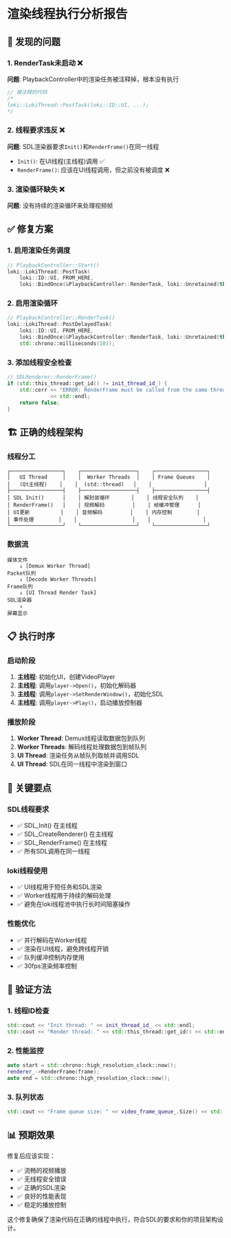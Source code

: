 # 渲染线程执行分析报告

## 🚨 **发现的问题**

### 1. **RenderTask未启动** ❌
**问题**: PlaybackController中的渲染任务被注释掉，根本没有执行
```cpp
// 被注释的代码
/*
loki::LokiThread::PostTask(loki::ID::UI, ...);
*/
```

### 2. **线程要求违反** ❌  
**问题**: SDL渲染器要求`Init()`和`RenderFrame()`在同一线程
- `Init()`: 在UI线程(主线程)调用 ✅
- `RenderFrame()`: 应该在UI线程调用，但之前没有被调度 ❌

### 3. **渲染循环缺失** ❌
**问题**: 没有持续的渲染循环来处理视频帧

## ✅ **修复方案**

### 1. **启用渲染任务调度**
```cpp
// PlaybackController::Start()
loki::LokiThread::PostTask(
    loki::ID::UI, FROM_HERE,
    loki::BindOnce(&PlaybackController::RenderTask, loki::Unretained(this)));
```

### 2. **启用渲染循环**
```cpp
// PlaybackController::RenderTask()
loki::LokiThread::PostDelayedTask(
    loki::ID::UI, FROM_HERE,
    loki::BindOnce(&PlaybackController::RenderTask, loki::Unretained(this)),
    std::chrono::milliseconds(10));
```

### 3. **添加线程安全检查**
```cpp
// SDLRenderer::RenderFrame()
if (std::this_thread::get_id() != init_thread_id_) {
    std::cerr << "ERROR: RenderFrame must be called from the same thread as Init()!" 
              << std::endl;
    return false;
}
```

## 🏗 **正确的线程架构**

### 线程分工
```
┌─────────────────┐    ┌──────────────────┐    ┌─────────────────┐
│   UI Thread     │    │  Worker Threads  │    │ Frame Queues    │
│   (Qt主线程)    │    │  (std::thread)   │    │                 │
├─────────────────┤    ├──────────────────┤    ├─────────────────┤
│ SDL Init()      │    │ 解封装循环       │    │ 线程安全队列    │
│ RenderFrame()   │    │ 视频解码         │    │ 帧缓冲管理      │
│ UI更新          │    │ 音频解码         │    │ 内存控制        │
│ 事件处理        │    │                  │    │                 │
└─────────────────┘    └──────────────────┘    └─────────────────┘
```

### 数据流
```
媒体文件 
    ↓ [Demux Worker Thread]
Packet队列
    ↓ [Decode Worker Threads] 
Frame队列  
    ↓ [UI Thread Render Task]
SDL渲染器
    ↓
屏幕显示
```

## 📋 **执行时序**

### 启动阶段
1. **主线程**: 初始化UI，创建VideoPlayer
2. **主线程**: 调用`player->Open()`，初始化解码器
3. **主线程**: 调用`player->SetRenderWindow()`，初始化SDL
4. **主线程**: 调用`player->Play()`，启动播放控制器

### 播放阶段
1. **Worker Thread**: Demux线程读取数据包到队列
2. **Worker Threads**: 解码线程处理数据包到帧队列  
3. **UI Thread**: 渲染任务从帧队列取帧并调用SDL
4. **UI Thread**: SDL在同一线程中渲染到窗口

## 🎯 **关键要点**

### SDL线程要求
- ✅ SDL_Init() 在主线程
- ✅ SDL_CreateRenderer() 在主线程  
- ✅ SDL_RenderFrame() 在主线程
- ✅ 所有SDL调用在同一线程

### loki线程使用
- ✅ UI线程用于短任务和SDL渲染
- ✅ Worker线程用于持续的解码处理
- ✅ 避免在loki线程池中执行长时间阻塞操作

### 性能优化
- ✅ 并行解码在Worker线程
- ✅ 渲染在UI线程，避免跨线程开销
- ✅ 队列缓冲控制内存使用
- ✅ 30fps渲染频率控制

## 🔧 **验证方法**

### 1. 线程ID检查
```cpp
std::cout << "Init thread: " << init_thread_id_ << std::endl;
std::cout << "Render thread: " << std::this_thread::get_id() << std::endl;
```

### 2. 性能监控
```cpp
auto start = std::chrono::high_resolution_clock::now();
renderer_->RenderFrame(frame);
auto end = std::chrono::high_resolution_clock::now();
```

### 3. 队列状态
```cpp
std::cout << "Frame queue size: " << video_frame_queue_.Size() << std::endl;
```

## 📊 **预期效果**

修复后应该实现：
- ✅ 流畅的视频播放
- ✅ 无线程安全错误  
- ✅ 正确的SDL渲染
- ✅ 良好的性能表现
- ✅ 稳定的播放控制

这个修复确保了渲染代码在正确的线程中执行，符合SDL的要求和你的项目架构设计。
